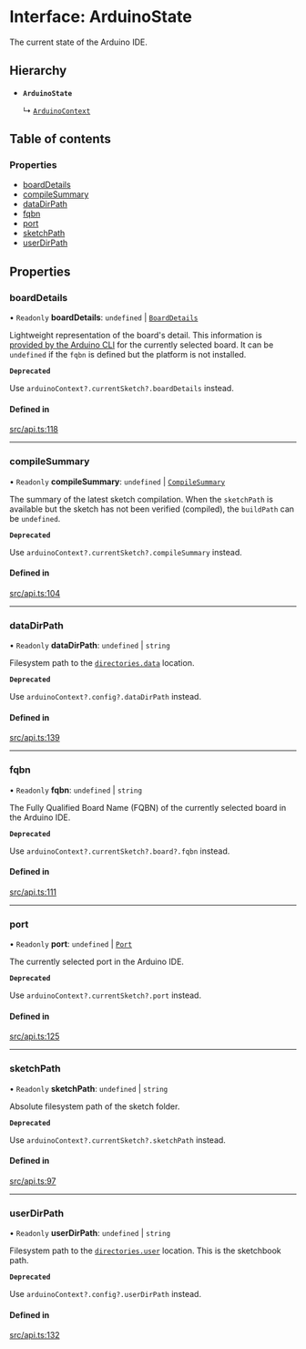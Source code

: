 # Interface: ArduinoState

The current state of the Arduino IDE.

## Hierarchy

- **`ArduinoState`**

  ↳ [`ArduinoContext`](ArduinoContext.md)

## Table of contents

### Properties

- [boardDetails](ArduinoState.md#boarddetails)
- [compileSummary](ArduinoState.md#compilesummary)
- [dataDirPath](ArduinoState.md#datadirpath)
- [fqbn](ArduinoState.md#fqbn)
- [port](ArduinoState.md#port)
- [sketchPath](ArduinoState.md#sketchpath)
- [userDirPath](ArduinoState.md#userdirpath)

## Properties

### boardDetails

• `Readonly` **boardDetails**: `undefined` \| [`BoardDetails`](BoardDetails.md)

Lightweight representation of the board's detail. This information is [provided by the Arduino CLI](https://arduino.github.io/arduino-cli/latest/rpc/commands/#cc.arduino.cli.commands.v1.BoardDetailsResponse) for the currently selected board. It can be `undefined` if the `fqbn` is defined but the platform is not installed.

**`Deprecated`**

Use `arduinoContext?.currentSketch?.boardDetails` instead.

#### Defined in

[src/api.ts:118](https://github.com/dankeboy36/vscode-arduino-api/blob/0badc9d/src/api.ts#L118)

---

### compileSummary

• `Readonly` **compileSummary**: `undefined` \| [`CompileSummary`](CompileSummary.md)

The summary of the latest sketch compilation. When the `sketchPath` is available but the sketch has not been verified (compiled), the `buildPath` can be `undefined`.

**`Deprecated`**

Use `arduinoContext?.currentSketch?.compileSummary` instead.

#### Defined in

[src/api.ts:104](https://github.com/dankeboy36/vscode-arduino-api/blob/0badc9d/src/api.ts#L104)

---

### dataDirPath

• `Readonly` **dataDirPath**: `undefined` \| `string`

Filesystem path to the [`directories.data`](https://arduino.github.io/arduino-cli/latest/configuration/#configuration-keys) location.

**`Deprecated`**

Use `arduinoContext?.config?.dataDirPath` instead.

#### Defined in

[src/api.ts:139](https://github.com/dankeboy36/vscode-arduino-api/blob/0badc9d/src/api.ts#L139)

---

### fqbn

• `Readonly` **fqbn**: `undefined` \| `string`

The Fully Qualified Board Name (FQBN) of the currently selected board in the Arduino IDE.

**`Deprecated`**

Use `arduinoContext?.currentSketch?.board?.fqbn` instead.

#### Defined in

[src/api.ts:111](https://github.com/dankeboy36/vscode-arduino-api/blob/0badc9d/src/api.ts#L111)

---

### port

• `Readonly` **port**: `undefined` \| [`Port`](Port.md)

The currently selected port in the Arduino IDE.

**`Deprecated`**

Use `arduinoContext?.currentSketch?.port` instead.

#### Defined in

[src/api.ts:125](https://github.com/dankeboy36/vscode-arduino-api/blob/0badc9d/src/api.ts#L125)

---

### sketchPath

• `Readonly` **sketchPath**: `undefined` \| `string`

Absolute filesystem path of the sketch folder.

**`Deprecated`**

Use `arduinoContext?.currentSketch?.sketchPath` instead.

#### Defined in

[src/api.ts:97](https://github.com/dankeboy36/vscode-arduino-api/blob/0badc9d/src/api.ts#L97)

---

### userDirPath

• `Readonly` **userDirPath**: `undefined` \| `string`

Filesystem path to the [`directories.user`](https://arduino.github.io/arduino-cli/latest/configuration/#configuration-keys) location. This is the sketchbook path.

**`Deprecated`**

Use `arduinoContext?.config?.userDirPath` instead.

#### Defined in

[src/api.ts:132](https://github.com/dankeboy36/vscode-arduino-api/blob/0badc9d/src/api.ts#L132)
